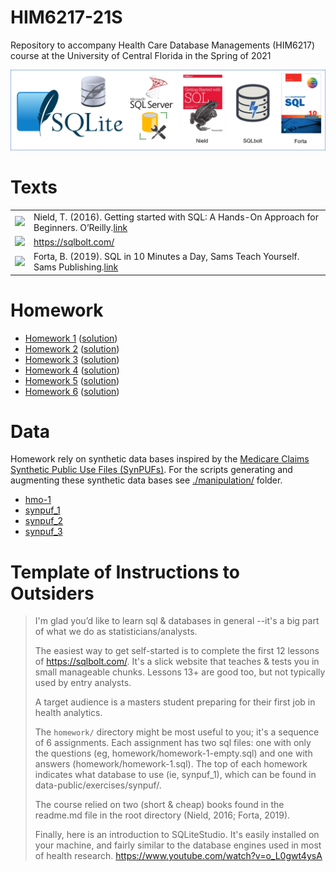 # HIM6217-21S
Repository to accompany Health Care Database Managements (HIM6217) course at the University of Central Florida in the Spring of 2021

![banner](./libs/images/class-banner-light.png)

# Texts

|   |   |
|---|---|
|![][nield] |Nield, T. (2016). Getting started with SQL: A Hands-On Approach for Beginners. O’Reilly.[link][nieldlink]   |
|![][sqlbolt] |  https://sqlbolt.com/  |
|![][forta] |Forta, B. (2019). SQL in 10 Minutes a Day, Sams Teach Yourself. Sams Publishing.[link][fortalink]   |

[forta]:libs/images/forta.PNG   
[nield]:libs/images/nield.png      
[sqlbolt]:libs/images/sqlbolt.png
[nieldlink]:https://www.amazon.com/Getting-Started-SQL-Hands-Beginners-ebook-dp-B01BO7HPNC/dp/B01BO7HPNC/ref=mt_other?_encoding=UTF8&me=&qid=
[fortalink]:https://forta.com/books/0135182794/


# Homework 

- [Homework 1][hm1] ([solution][solution1])
- [Homework 2][hm2] ([solution][solution2])
- [Homework 3][hm3] ([solution][solution3])
- [Homework 4][hm4] ([solution][solution4])
- [Homework 5][hm5] ([solution][solution5])
- [Homework 6][hm6] ([solution][solution6])

[hm1]:homework/homework-1-empty.sql
[hm2]:homework/homework-2-empty.sql
[hm3]:homework/homework-3-empty.sql
[hm4]:homework/homework-4-empty.sql
[hm5]:homework/homework-5-empty.sql
[hm6]:homework/homework-6-empty.sql

[solution1]:homework/homework-1.sql
[solution2]:homework/homework-2.sql
[solution3]:homework/homework-3.sql
[solution4]:homework/homework-4.sql
[solution5]:homework/homework-5.sql
[solution6]:homework/homework-6.sql 

# Data

Homework rely on synthetic data bases inspired by the [Medicare Claims Synthetic Public Use Files (SynPUFs)](https://www.cms.gov/Research-Statistics-Data-and-Systems/Downloadable-Public-Use-Files/SynPUFs). For the scripts generating and augmenting these synthetic data bases see [./manipulation/](./manipulation) folder.

- [hmo-1][hmo-1] 
- [synpuf_1][synpuf_1] 
- [synpuf_2][synpuf_2] 
- [synpuf_3][synpuf_3] 

[hmo-1]:data-public/exercises/hmo-1.sqlite3
[synpuf_1]:data-public/exercises/synpuf/synpuf_1.sqlite3
[synpuf_2]:data-public/exercises/synpuf/synpuf_2.sqlite3
[synpuf_3]:data-public/exercises/synpuf/synpuf_3.sqlite3

# Template of Instructions to Outsiders

> I'm glad you’d like to learn sql & databases in general  --it's a big part of what we do as statisticians/analysts.
>
> The easiest way to get self-started is to complete the first 12 lessons of https://sqlbolt.com/.  It's a slick website that teaches & tests you in small manageable chunks.  Lessons 13+ are good too, but not typically used by entry analysts.
> 
> A target audience is a masters student preparing for their first job in health analytics.
> 
> The `homework/` directory might be most useful to you; it's a sequence of 6 assignments.  Each assignment has two sql files: one with only the questions (eg, homework/homework-1-empty.sql) and one with answers (homework/homework-1.sql).  The top of each homework indicates what database to use (ie, synpuf_1), which can be found in data-public/exercises/synpuf/.
>
> The course relied on two (short & cheap) books found in the readme.md file in the root directory (Nield, 2016; Forta, 2019).
>
> Finally, here is an introduction to SQLiteStudio.  It's easily installed on your machine, and fairly similar to the database engines used in most of health research. https://www.youtube.com/watch?v=o_L0gwt4ysA
